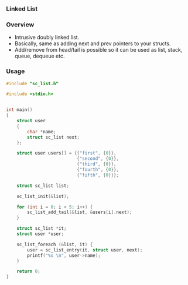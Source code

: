 ### Linked List

### Overview

- Intrusive doubly linked list.
- Basically, same as adding next and prev pointers to your structs.
- Add/remove from head/tail is possible so it can be used as list, stack,  
  queue, dequeue etc.

### Usage


```c
#include "sc_list.h"

#include <stdio.h>


int main()
{
    struct user
    {
        char *name;
        struct sc_list next;
    };

    struct user users[] = {{"first", {0}},
                           {"second", {0}},
                           {"third", {0}},
                           {"fourth", {0}},
                           {"fifth", {0}}};

    struct sc_list list;

    sc_list_init(&list);

    for (int i = 0; i < 5; i++) {
        sc_list_add_tail(&list, &users[i].next);
    }

    struct sc_list *it;
    struct user *user;

    sc_list_foreach (&list, it) {
        user = sc_list_entry(it, struct user, next);
        printf("%s \n", user->name);
    }

    return 0;
}
```